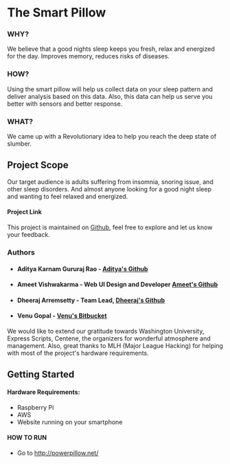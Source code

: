 # The Smart Pillow 

### WHY?
We believe that a good nights sleep keeps you fresh, relax and energized for the day. Improves memory, reduces risks of diseases.

### HOW?
Using the smart pillow will help us collect data on your sleep pattern and deliver analysis based on this data. Also, this data can help us serve you better with sensors and better response.

### WHAT?
We came up with a Revolutionary idea to help you reach the deep state of slumber.

## Project Scope 
Our target audience is adults suffering from insomnia, snoring issue, and other sleep disorders. And almost anyone looking for a good night sleep and wanting to feel relaxed and energized.

#### Project Link
This project is maintained on [Github](https://github.com/Dheeraj-Arremsetty/ArchHack2017), feel free to explore and let us know your feedback.

### Authors
* #### Aditya Karnam Gururaj Rao - [Aditya's Github](https://github.com/adityak74)
* #### Ameet Vishwakarma - Web UI Design and Developer [Ameet's Github](https://github.com/amitvish27)
* #### Dheeraj Arremsetty - Team Lead, [Dheeraj's Github](https://github.com/Dheeraj-Arremsetty)
* #### Venu Gopal - [Venu's Bitbucket](https://bitbucket.org/VenuGandham) 

We would like to extend our gratitude towards Washington University, Express Scripts, Centene, the organizers for wonderful atmosphere and management. Also, great thanks to MLH (Major League Hacking) for helping with most of the project's hardware requirements. 

## Getting Started

#### Hardware Requirements:
* Raspberry Pi
* AWS
* Website running on your smartphone

#### HOW TO RUN
* Go to http://powerpillow.net/